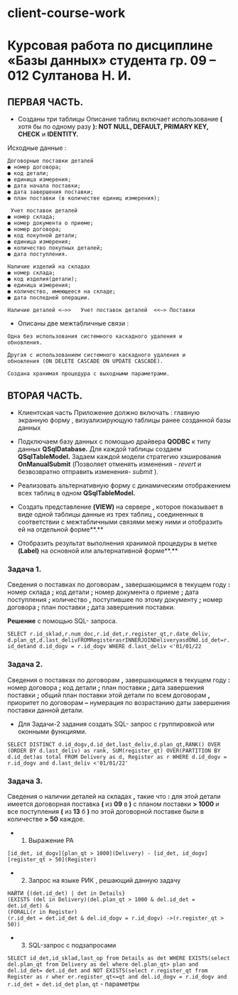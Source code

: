 # client-course-work

# Курсовая работа по дисциплине «Базы данных»  студента гр. 09 – 012 Султанова Н. И.
## ПЕРВАЯ ЧАСТЬ.

-  Созданы три таблицы
 Описание таблиц включает использование **(** хотя бы по одному разу **): NOT
NULL, DEFAULT, PRIMARY KEY, CHECK** и **IDENTITY.**

Исходные данные :
```
Договорные поставки деталей
● номер договора;
● код детали;
● единица измерения;
● дата начала поставки;
● дата завершения поставки;
● план поставки (в количестве единиц измерения);

 Учет поставок деталей
● номер склада;
● номер документа о приеме;
● номер договора;
● код покупной детали;
● единица измерения;
● количество покупных деталей;
● дата поступления.

Наличие изделий на складах
● номер склада;
● код изделия(детали);
● единица измерения;
● количество, имеющееся на складе;
● дата последней операции.
```
``` Наличие деталей <–>>   Учет поставок деталей  <<–> Поставки ```

- Описаны две межтабличные связи :
 ``` 
Одна без использования системного каскадного удаления и
обновления. 
```
``` 
Другая с использованием системного каскадного удаления и
обновления (ON DELETE CASCADE ON UPDATE CASCADE).
```
 ```
Cоздана хранимая процедура с выходными параметрами.
```

## ВТОРАЯ ЧАСТЬ.
- Клиентская часть
Приложение должно включать : главную экранную форму ,
визуализирующую таблицы ранее созданной базы данных

- Подключаем базу данных с помощью драйвера **QODBC** к типу данных
**QSqlDatabase.** Для каждой таблицы создаем **QSqlTableModel.** Задаем каждой
модели стратегию хэширования **OnManualSubmit** (Позволяет отменять
изменения - _revert_ и безвозвратно отправить изменения- _submit_ ).

- Реализовать альтернативную форму  с динамическим отображением всех
таблиц в одном **QSqlTableModel.**

- Создать представление **(VIEW)** на сервере **,** которое показывает в виде
одной таблицы данные из трех таблиц **,** соединенных в соответствии с
межтабличными связями межу ними и отобразить ей на отдельной форме**.**

- Отобразить результат выполнения хранимой процедуры в метке **(Label)** на
основной или альтернативной форме**.**

### Задача **1.** 
Сведения о поставках по договорам **,** завершающимся в текущем
году **:** номер склада **;** код детали **;** номер документа о приеме **;** дата
поступления **;** количество **,** поступившее по этому документу **;** номер
договора **;** план поставки **;** дата завершения поставки.

**Решение** с помощью SQL- запроса.

`SELECT r.id_sklad,r.num_doc,r.id_det,r.register_qt,r.date_deliv,
d.plan_qt,d.last_delivFROMRegisterasrINNERJOINDeliveryasdONd.id_det=r.id_detand
d.id_dogv = r.id_dogv WHERE d.last_deliv <'01/01/22`

### Задача **2.** 
Сведения о поставках по договорам **,** завершающимся в текущем
году **:** номер договора **;** код детали **;** план поставки **;** дата завершения
поставки **;** общий план поставки этой детали по всем договорам **,** приоритет
по договорам **–** нумерация по возрастанию даты завершения поставки
данной детали.

  - Для Задачи-2 задания создать SQL- запрос с группировкой или
оконными функциями.

`SELECT DISTINCT d.id_dogv,d.id_det,last_deliv,d.plan_qt,RANK() OVER
(ORDER BY d.last_deliv) as rank, SUM(register_qt) OVER(PARTITION BY d.id_det)as total FROM
Delivery as d, Register as r WHERE d.id_dogv = r.id_dogv and d.last_deliv <'01/01/22'`

### Задача **3.** 
Сведения о наличии деталей на складах **,** такие что **:**
для этой детали имеется договорная поставка **(** из **09** в **)** с планом поставки **>
1000**
и все поступления **(** из **13** б **)** по этой договорной поставке были в количестве
**> 50** каждое.
  - 1) Выражение РА
```
[id_det, id_dogv][plan_qt > 1000](Delivery) - [id_det, id_dogv][register_qt > 50](Register)
```
  - 2) Запрос на языке РИК , решающий данную задачу
```
НАЙТИ {(det.id_det) | det in Details}
(EXISTS (del in Delivery)(del.plan_qt > 1000 & del.id_det = det.id_det) &
(FORALL(r in Register)
(r.id_det = det.id_det & del.id_dogv = r.id_dogv) ->(r.register_qt > 50))
```

  - 3) SQL-запрос с подзапросами

`SELECT id_det,id_sklad,last_op from Details as det WHERE
EXISTS(select del.plan_qt from Delivery as del where del.plan_qt> plan and del.id_det=
det.id_det and NOT EXISTS(select r.register_qt from Register as r wher er.register_qt<=qt
and del.id_dogv = r.id_dogv and r.id_det = det.id_det`
`plan`, `qt` - параметры

